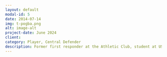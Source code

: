 ```yaml
---
layout: default
modal-id: 5
date: 2014-07-14
img: t-pogba.png
alt: image-alt
project-date: June 2024
client: 
category: Player, Central Defender
description: Former first responder at the Athletic Club, student at USF, central defender, football is his life.
---
```

